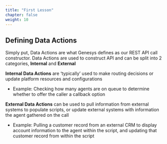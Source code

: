 ```yaml
---
title: "First Lesson"
chapter: false
weight: 10
---
```


## Defining Data Actions
Simply put, Data Actions are what Genesys defines as our REST API call constructor. Data Actions are used to construct API and can be split into 2 categories, **Internal** and **External**

**Internal Data Actions** are ‘typically’ used to make routing decisions or update platform resources and configurations
  * Example: Checking how many agents are on queue to determine whether to offer the caller a callback option

**External Data Actions** can be used to pull information from external systems to populate scripts, or update external systems with information the agent gathered on the call
 * Example: Pulling a customer record from an external CRM to display account information to the agent within the script, and updating that customer record from within the script

